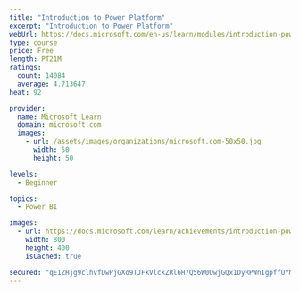 ```yaml
---
title: "Introduction to Power Platform"
excerpt: "Introduction to Power Platform"
webUrl: https://docs.microsoft.com/en-us/learn/modules/introduction-power-platform/
type: course
price: Free
length: PT21M
ratings:
  count: 14084
  average: 4.713647
heat: 92

provider:
  name: Microsoft Learn
  domain: microsoft.com
  images:
    - url: /assets/images/organizations/microsoft.com-50x50.jpg
      width: 50
      height: 50

levels:
  - Beginner

topics:
  - Power BI

images:
  - url: https://docs.microsoft.com/learn/achievements/introduction-power-platform-social.png
    width: 800
    height: 400
    isCached: true

secured: "qEIZHjg9clhvfDwPjGXo9TJFkVlckZRl6H7Q56W0OwjGQx1DyRPWnIgpffUYM2Dk4V84HmqKGFiEjiEc/QulwdLaYb+V0SRso5/KUWKEAWfrdEParcz4/hOJ6yX3/8miBOPBPNsd8xJKrZA1cjcsTQoW49clUMH1iL8NsqNi6a3shi085NER62yVSPU9sG5rRlqUslAbcaGMcS7OqKKbNAAnj/fLepy6jCZt5Pqx8ZJxTB2AR39PKWoFR9Cum5/h7vZTpTvJYQ0th1aAe4HlIFSfkn05Gl/gmMyaz4XgtHGanebZbbeE46yxbDEL0EkZDr2elDGFX3RvbNxqLFkSPgZhoq60/EBCLGZWdZ1gKNdrhRc+BERjCtWS/LBri/wTCCtX4Zw4H7v0oKN/kEDiGmM/edBU6ItKVQgdQ30SB/XgzGJ/UNoEnlJzN3kYIHbw;rotyAJYuMJsVkF1/BVGoXg=="
---
```


